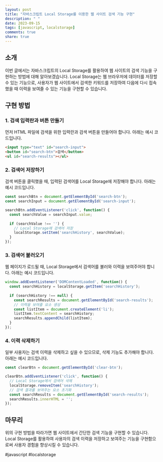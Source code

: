 ```yaml
---
layout: post
title: "자바스크립트 Local Storage를 이용한 웹 사이트 검색 기능 구현"
description: " "
date: 2023-09-15
tags: [javascript, localstorage]
comments: true
share: true
---
```


## 소개
이번 글에서는 자바스크립트의 Local Storage를 활용하여 웹 사이트의 검색 기능을 구현하는 방법에 대해 알아보겠습니다. Local Storage는 웹 브라우저에 데이터를 저장할 수 있는 기능으로, 사용자가 웹 사이트에서 검색한 키워드를 저장하여 다음에 다시 접속했을 때 이력을 보여줄 수 있는 기능을 구현할 수 있습니다.

## 구현 방법

### 1. 검색 입력란과 버튼 만들기
먼저 HTML 파일에 검색을 위한 입력란과 검색 버튼을 만들어야 합니다. 아래는 예시 코드입니다.

```html
<input type="text" id="search-input">
<button id="search-btn">검색</button>
<ul id="search-results"></ul>
```

### 2. 검색어 저장하기
검색 버튼을 클릭했을 때, 입력된 검색어를 Local Storage에 저장해야 합니다. 아래는 예시 코드입니다.

```javascript
const searchBtn = document.getElementById('search-btn');
const searchInput = document.getElementById('search-input');

searchBtn.addEventListener('click', function() {
  const searchValue = searchInput.value;
  
  if (searchValue !== '') {
    // Local Storage에 검색어 저장
    localStorage.setItem('searchHistory', searchValue);
  }
});
```

### 3. 검색어 불러오기
웹 페이지가 로드될 때, Local Storage에서 검색어를 불러와 이력을 보여주어야 합니다. 아래는 예시 코드입니다.

```javascript
window.addEventListener('DOMContentLoaded', function() {
  const searchHistory = localStorage.getItem('searchHistory');
  
  if (searchHistory !== null) {
    const searchResults = document.getElementById('search-results');
    // 이력을 보여줄 요소 생성
    const listItem = document.createElement('li');
    listItem.textContent = searchHistory;
    searchResults.appendChild(listItem);
  }
});
```

### 4. 이력 삭제하기
일부 사용자는 검색 이력을 삭제하고 싶을 수 있으므로, 삭제 기능도 추가해야 합니다. 아래는 예시 코드입니다.

```javascript
const clearBtn = document.getElementById('clear-btn');

clearBtn.addEventListener('click', function() {
  // Local Storage에서 검색어 삭제
  localStorage.removeItem('searchHistory');
  // 검색 결과를 보여주는 요소 초기화
  const searchResults = document.getElementById('search-results');
  searchResults.innerHTML = '';
});
```

## 마무리
위의 구현 방법을 따라가면 웹 사이트에서 간단한 검색 기능을 구현할 수 있습니다. Local Storage를 활용하여 사용자의 검색 이력을 저장하고 보여주는 기능을 구현함으로써 사용자 경험을 향상시킬 수 있습니다.

#javascript #localstorage